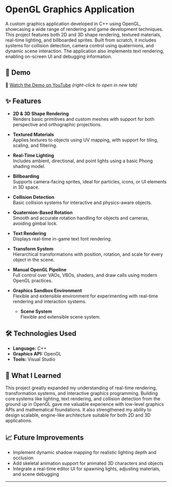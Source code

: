 # OpenGL Graphics Application

A custom graphics application developed in C++ using OpenGL, showcasing a wide range of rendering and game development techniques. 
This project features both 2D and 3D shape rendering, textured materials, real-time lighting, and billboarded sprites. 
Built from scratch, it includes systems for collision detection, camera control using quaternions, and dynamic scene interaction. 
The application also implements text rendering, enabling on-screen UI and debugging information. 

## 🎥 Demo

🎥 [Watch the Demo on YouTube](https://www.youtube.com/watch?v=XfKFZ46mDXI) *(right-click to open in new tab)*

## ✨ Features

- **2D & 3D Shape Rendering**  
  Renders basic primitives and custom meshes with support for both perspective and orthographic projections.

- **Textured Materials**  
  Applies textures to objects using UV mapping, with support for tiling, scaling, and filtering.

- **Real-Time Lighting**  
  Includes ambient, directional, and point lights using a basic Phong shading model.

- **Billboarding**  
  Supports camera-facing sprites, ideal for particles, icons, or UI elements in 3D space.

- **Collision Detection**  
  Basic collision systems for interactive and physics-aware objects.

- **Quaternion-Based Rotation**  
  Smooth and accurate rotation handling for objects and cameras, avoiding gimbal lock.

- **Text Rendering**  
  Displays real-time in-game text font rendering.

- **Transform System**  
  Hierarchical transformations with position, rotation, and scale for every object in the scene.

- **Manual OpenGL Pipeline**  
  Full control over VAOs, VBOs, shaders, and draw calls using modern OpenGL practices.

- **Graphics Sandbox Environment**  
  Flexible and extensible environment for experimenting with real-time rendering and interaction systems.

  - **Scene System**  
  Flexible and extensible scene system.


## 🛠 Technologies Used

- **Language:** C++  
- **Graphics API:** OpenGL  
- **Tools:** Visual Studio  


## 🧠 What I Learned
This project greatly expanded my understanding of real-time rendering, transformation systems, and interactive graphics programming. 
Building core systems like lighting, text rendering, and collision detection from the ground up in OpenGL gave me valuable experience with low-level graphics APIs and mathematical foundations. 
It also strengthened my ability to design scalable, engine-like architecture suitable for both 2D and 3D applications.

## 📈 Future Improvements

- Implement dynamic shadow mapping for realistic lighting depth and occlusion  
- Add skeletal animation support for animated 3D characters and objects  
- Integrate a real-time editor UI for spawning lights, adjusting materials, and scene debugging

---

